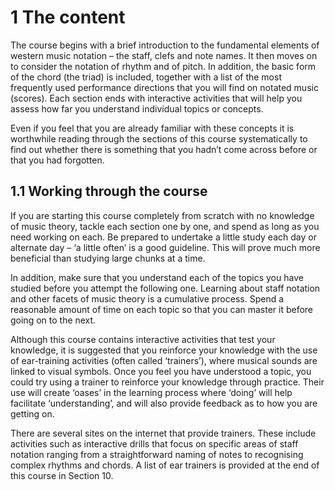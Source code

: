 # 1 The content


The course begins with a brief introduction to the fundamental elements of western music notation – the staff, clefs and note names. It then moves on to consider the notation of rhythm and of pitch. In addition, the basic form of the chord (the triad) is included, together with a list of the most frequently used performance directions that you will find on notated music (scores). Each section ends with interactive activities that will help you assess how far you understand individual topics or concepts.

Even if you feel that you are already familiar with these concepts it is worthwhile reading through the sections of this course systematically to find out whether there is something that you hadn’t come across before or that you had forgotten.


## 1.1 Working through the course


If you are starting this course completely from scratch with no knowledge of music theory, tackle each section one by one, and spend as long as you need working on each. Be prepared to undertake a little study each day or alternate day – ‘a little often’ is a good guideline. This will prove much more beneficial than studying large chunks at a time.

In addition, make sure that you understand each of the topics you have studied before you attempt the following one. Learning about staff notation and other facets of music theory is a cumulative process. Spend a reasonable amount of time on each topic so that you can master it before going on to the next.

Although this course contains interactive activities that test your knowledge, it is suggested that you reinforce your knowledge with the use of ear-training activities (often called ‘trainers’), where musical sounds are linked to visual symbols. Once you feel you have understood a topic, you could try using a trainer to reinforce your knowledge through practice. Their use will create ‘oases’ in the learning process where ‘doing’ will help facilitate ‘understanding’, and will also provide feedback as to how you are getting on.

There are several sites on the internet that provide trainers. These include activities such as interactive drills that focus on specific areas of staff notation ranging from a straightforward naming of notes to recognising complex rhythms and chords. A list of ear trainers is provided at the end of this course in Section 10.

